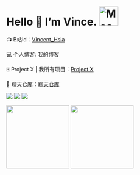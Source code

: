 # Hello 👋 I’m Vince. <img src="https://i.imgur.com/veZrcC7.gif" alt="Meaow" width="50" />
📺 B站id：[Vincent_Hsia](https://space.bilibili.com/16127372)

💻 个人博客: [我的博客](https://vincent3hsia.github.io)

🀄 Project  X | 我所有项目：[Project  X](https://vincent3hsia.github.io/Project_X)

💬 聊天仓库：[聊天仓库](https://vincent3hsia.github.io/Vincent3Hsia)

<div>
<!--   <p><img src="avatar.svg" height="200" /></p> -->
<!--   <p align="center">🔭 I’m Vince.</p> -->


<!--   <p>懒惰的人总是被世界推动着做事，在被动中遭受着“不得不”的折磨，在空虚中享受着自欺欺人的舒适。</p> -->
  <p>
    <img src="https://img.shields.io/github/followers/Vincent3Hsia" />
    <img src="https://img.shields.io/github/stars/Vincent3Hsia" />
    <img src="https://visitor-badge.glitch.me/badge?page_id=Vincent3Hsia.Vincent3Hsia.README.md" />
  </p>
  
  <p>
    <img
      src="https://github-readme-stats.vercel.app/api?username=Vincent3Hsia&show_icons=true&theme=dark" height="165" />
    <img
      src="https://github-readme-stats.vercel.app/api/top-langs/?username=Vincent3Hsia&layout=compact&theme=dark" height="165" />
  </p>
</div>

<div>
<!--   todo  加网页导航 -->
</div>

<!-- ![Vincent3Hsia's github stats](https://github-readme-stats.vercel.app/api?username=Vincent3Hsia&show_icons=true&include_all_commits=true&theme=dark)   -->
<!-- ![Top Langs](https://github-readme-stats.vercel.app/api/top-langs/?username=Vincent3Hsia&layout=compact&theme=dark) -->



<!-- 
**Vincent3Hsia/Vincent3Hsia** is a ✨ _special_ ✨ repository because its `README.md` (this file) appears on your GitHub profile.

Here are some ideas to get you started:

- 🔭 I’m currently working on ...
- 🌱 I’m currently learning ...
- 👯 I’m looking to collaborate on ...
- 🤔 I’m looking for help with ...
- 💬 Ask me about ...
- 📫 How to reach me: ...
- 😄 Pronouns: ...
- ⚡ Fun fact: ...
 -->


